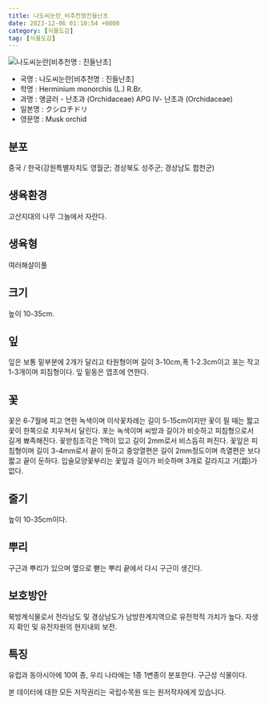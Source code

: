 ```yaml
---
title: 나도씨눈란_비추천명진들난초
date: 2023-12-06 01:10:54 +0800
category: [식물도감]
tag: [식물도감]
---
```




![나도씨눈란[비추천명 : 진들난초]](/fileUpload/plants/basic/Orchidaceae/Herminium/6315/1_th2.JPG)
- 국명 : 나도씨눈란[비추천명 : 진들난초]
- 학명 : Herminium monorchis (L.) R.Br.
- 과명 : 앵글러 - 난초과 (Orchidaceae) APG Ⅳ- 난초과 (Orchidaceae)
- 일본명 : クシロチドリ
- 영문명 : Musk orchid


## 분포
중국 / 한국(강원특별자치도 영월군; 경상북도 성주군; 경상남도 합천군) 
## 생육환경
고산지대의 나무 그늘에서 자란다.
## 생육형
여러해살이풀
## 크기
높이 10-35cm.
## 잎
잎은 보통 밑부분에 2개가 달리고 타원형이며 길이 3-10cm,폭 1-2.3cm이고 포는 작고 1-3개이며 피침형이다. 잎 밑동은 엽초에 연한다.
## 꽃
꽃은 6-7월에 피고 연한 녹색이며 이삭꽃차례는 길이 5-15cm이지만 꽃이 필 때는 짧고 꽃이 한쪽으로 치우쳐서 달린다. 포는 녹색이며 씨방과 길이가 비슷하고 피침형으로서 길게 뾰족해진다. 꽃받침조각은 1맥이 있고 길이 2mm로서 비스듬히 퍼진다. 꽃잎은 피침형이며 길이 3-4mm로서 끝이 둔하고 중앙열편은 길이 2mm정도이며 측열편은 보다 짧고 끝이 둔하다. 입술모양꽃부리는 꽃잎과 길이가 비슷하며 3개로 갈라지고 거(距)가 없다.
## 줄기
높이 10-35cm이다.
## 뿌리
구근과 뿌리가 있으며 옆으로 뻗는 뿌리 끝에서 다시 구근이 생긴다.
## 보호방안
북방계식물로서 전라남도 및 경상남도가 남방한계지역으로 유전학적 가치가 높다. 자생지 확인 및 유전자원의 현지내외 보전.
## 특징
유럽과 동아시아에 10여 종, 우리 나라에는 1종 1변종이 분포한다. 구근성 식물이다.






본 데이터에 대한 모든 저작권리는 국립수목원 또는 원저작자에게 있습니다.
